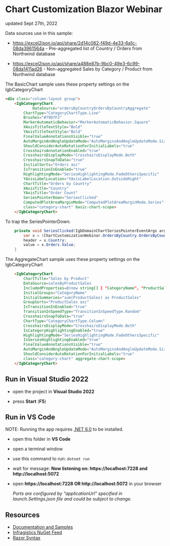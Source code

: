 # Chart Customization Blazor Webinar

updated Sept 27th, 2022

Data sources use in this sample:

* https://excel2json.io/api/share/2d14c082-f49d-4e33-6a1c-08da3961564a - Pre-aggregated list of Country / Orders from Northwind database

* https://excel2json.io/api/share/a488e87b-9bc0-49e3-6c99-08da1411ad26 - Non-aggregated Sales by Category / Product from Northwind database

The BasicChart sample uses these property settings on the IgbCategoryChart

```html
<div class="column-layout group">
    <IgbCategoryChart 
		    DataSource="ordersByCountryOrdersByCountryAggregate" 
        ChartType="CategoryChartType.Line"
        Brushes="#79D7F2"
        MarkerAutomaticBehavior="MarkerAutomaticBehavior.Square"
        XAxisTitleTextStyle="Bold"
        YAxisTitleTextStyle="Bold"
        FinalValueAnnotationsVisible="true"        
        AutoMarginAndAngleUpdateMode="AutoMarginsAndAngleUpdateMode.SizeChanging"
        ShouldConsiderAutoRotationForInitialLabels="true"
        CrosshairsAnnotationEnabled="true"
        CrosshairsDisplayMode="CrosshairsDisplayMode.Both"
        CrosshairsSnapToData="true"
        InitialSorts="Orders asc"
        IsTransitionInEnabled="true"
        HighlightingMode="SeriesHighlightingMode.FadeOthersSpecific"
        YAxisLabelLocation="YAxisLabelLocation.OutsideRight"
        ChartTitle="Orders by Country" 
        XAxisTitle="Country" 
        YAxisTitle="Order Count" 
        SeriesPointerDown="SeriesClicked"
        ComputedPlotAreaMarginMode="ComputedPlotAreaMarginMode.Series" 
        class="category-chart" basic-chart-scope>        
    </IgbCategoryChart>
```

To trap the SeriesPointerDown:
```c#
    private void SeriesClicked(IgbDomainChartSeriesPointerEventArgs args){
        var x = (ChartCustomizationWebinar.OrdersByCountry.OrdersByCountryAggregateType)args.Item;
        header = x.Country;
        value = x.Orders.Value;
    }
```

The AggregateChart sample uses these property settings on the IgbCategoryChart
```html
    <IgbCategoryChart 
        ChartTitle="Sales by Product"
        DataSource=salesByProductSales 
        IncludedProperties=@(new string[] { "CategoryName", "ProductSales" })
        InitialGroups="CategoryName"
        InitialSummaries="sum(ProductSales) as ProductSales"
        GroupSorts="ProductSales asc"
        IsTransitionInEnabled="true"
        TransitionInSpeedType="TransitionInSpeedType.Random"
        CrosshairsSnapToData="true"
        ChartType="CategoryChartType.Column"
        CrosshairsDisplayMode="CrosshairsDisplayMode.Both"
        IsCategoryHighlightingEnabled="true"
        HighlightingMode="SeriesHighlightingMode.FadeOthersSpecific"
        IsSeriesHighlightingEnabled="true"
        FinalValueAnnotationsVisible="true"
        AutoMarginAndAngleUpdateMode="AutoMarginsAndAngleUpdateMode.SizeChanging"
        ShouldConsiderAutoRotationForInitialLabels="true"
        class="category-chart" aggregate-chart-scope>
    </IgbCategoryChart>
```
    
## Run in Visual Studio 2022

- open the project in **Visual Studio 2022**

- press **Start** (**F5**)


## Run in VS Code

NOTE: Running the app requires [.NET 6.0](https://dotnet.microsoft.com/en-us/download) to be installed.

- open this folder in **VS Code**

- open a terminal window

- use this command to run:
```dotnet run```

- wait for message:
**Now listening on: https://localhost:7228 and http://localhost:5072**

- open **https://localhost:7228 OR http://localhost:5072** in your browser

  _Ports are configured by "applicationUrl" specified in launch.Settings.json file and could be subject to change._


## Resources

- [Documentation and Samples](https://www.infragistics.com/products/ignite-ui-blazor/blazor/components/general-getting-started)
- [Infragistics NuGet Feed](https://www.infragistics.com/products/ignite-ui-blazor/blazor/components/general-nuget-feed)
- [Razor Syntax](https://docs.microsoft.com/en-us/aspnet/core/blazor/components/?view=aspnetcore-6.0#razor-syntax)
